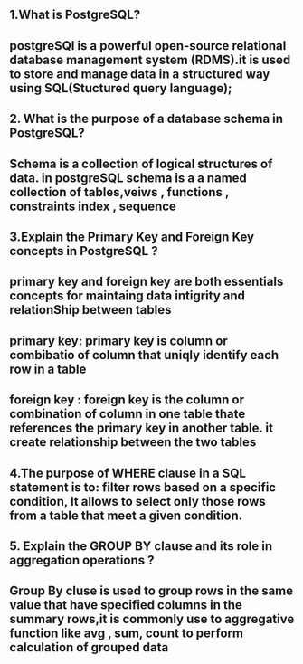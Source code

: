 ## 1.What is PostgreSQL?
## postgreSQl is a powerful open-source relational database management system (RDMS).it is used to store and manage data in a structured way using SQL(Stuctured query language);


## 2. What is the purpose of a database schema in PostgreSQL?
## Schema is a collection of logical structures of data. in postgreSQL schema is a a named collection  of tables,veiws , functions , constraints index , sequence
 ## 3.Explain the Primary Key and Foreign Key concepts in PostgreSQL ?
 ## primary key and foreign key are both essentials concepts for maintaing data intigrity and relationShip between tables
 ## primary key: primary key is column or combibatio of column that uniqly identify   each row in a table
 ## foreign key : foreign key is the column or combination of column  in one table thate references the primary key in another table. it create relationship between the two tables
 ## 4.The purpose of WHERE clause in a SQL statement is to:  filter rows based on a specific condition, It allows to select only those rows from a table that meet a given condition.

 ## 5. Explain the GROUP BY clause and its role in aggregation operations ?
## Group By cluse is used to group rows in the same value that have specified columns in the summary rows,it is commonly use to aggregative function like avg , sum, count to perform calculation of grouped data


